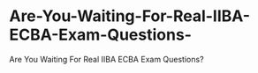 # Are-You-Waiting-For-Real-IIBA-ECBA-Exam-Questions-
Are You Waiting For Real IIBA ECBA Exam Questions?
